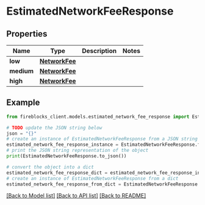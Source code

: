 # EstimatedNetworkFeeResponse


## Properties

Name | Type | Description | Notes
------------ | ------------- | ------------- | -------------
**low** | [**NetworkFee**](NetworkFee.md) |  | 
**medium** | [**NetworkFee**](NetworkFee.md) |  | 
**high** | [**NetworkFee**](NetworkFee.md) |  | 

## Example

```python
from fireblocks_client.models.estimated_network_fee_response import EstimatedNetworkFeeResponse

# TODO update the JSON string below
json = "{}"
# create an instance of EstimatedNetworkFeeResponse from a JSON string
estimated_network_fee_response_instance = EstimatedNetworkFeeResponse.from_json(json)
# print the JSON string representation of the object
print(EstimatedNetworkFeeResponse.to_json())

# convert the object into a dict
estimated_network_fee_response_dict = estimated_network_fee_response_instance.to_dict()
# create an instance of EstimatedNetworkFeeResponse from a dict
estimated_network_fee_response_from_dict = EstimatedNetworkFeeResponse.from_dict(estimated_network_fee_response_dict)
```
[[Back to Model list]](../README.md#documentation-for-models) [[Back to API list]](../README.md#documentation-for-api-endpoints) [[Back to README]](../README.md)


